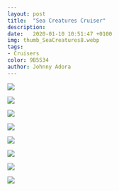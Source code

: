 ```yaml
---
layout: post
title:  "Sea Creatures Cruiser"
description: 
date:   2020-01-10 10:51:47 +0100
img: thumb_SeaCreatures8.webp
tags: 
- Cruisers
color: 9B5534
author: Johnny Adora
---
```

![]({{site.baseurl}}/images/SeaCreatures2.webp)

![]({{site.baseurl}}/images/SeaCreatures1.webp)

![]({{site.baseurl}}/images/SeaCreatures3.webp)

![]({{site.baseurl}}/images/SeaCreatures4.webp)

![]({{site.baseurl}}/images/SeaCreatures5.webp)

![]({{site.baseurl}}/images/SeaCreatures6.webp)

![]({{site.baseurl}}/images/SeaCreatures7.webp)

![]({{site.baseurl}}/images/SeaCreatures8.webp)